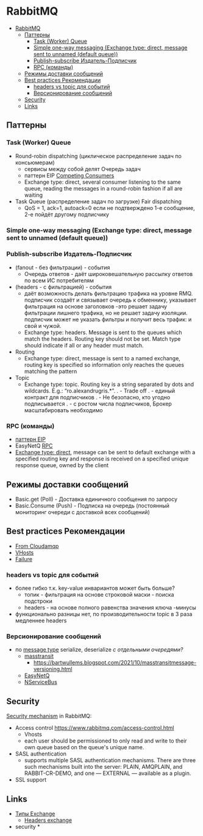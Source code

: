 # RabbitMQ

- [RabbitMQ](#rabbitmq)
  - [Паттерны](#паттерны)
    - [Task (Worker) Queue](#task-worker-queue)
    - [Simple one-way messaging (Exchange type: direct, message sent to unnamed (default queue))](#simple-one-way-messaging-exchange-type-direct-message-sent-to-unnamed-default-queue)
    - [Publish-subscribe Издатель-Подписчик](#publish-subscribe-издатель-подписчик)
    - [RPC (команды)](#rpc-команды)
  - [Режимы доставки сообщений](#режимы-доставки-сообщений)
  - [Best practices Рекомендации](#best-practices-рекомендации)
    - [headers vs topic для событий](#headers-vs-topic-для-событий)
    - [Версионирование сообщений](#версионирование-сообщений)
  - [Security](#security)
  - [Links](#links)

## Паттерны

### Task (Worker) Queue

  - Round-robin dispatching (циклическое распределение задач по консьюмерам) 
    - сервисы между собой делят Очередь задач
    - паттерн EIP [Competing Consumers](https://www.enterpriseintegrationpatterns.com/patterns/messaging/CompetingConsumers.html)
    - Exchange type: direct, several consumer listening to the same queue, reading the messages in a round-robin fashion if all are waiting
  - Task Queue (распределение задач по загрузке) Fair dispatching
    - QoS = 1, ack=1, autoack=0 если не подтверждено 1-е сообщение, 2-е пойдёт другому подписчику

### Simple one-way messaging (Exchange type: direct, message sent to unnamed (default queue))

### Publish-subscribe Издатель-Подписчик

  - (fanout - без фильтрации) - события
    - Очередь ответов - даёт широковешательную рассылку ответов по всем ИС потребителям
  - (headers - с фильтрацией) - события
    - даёт возможность делать фильтрацию трафика на уровне RMQ. подписчик создаёт и связывает очередь к обменнику, указывает фильтрация на основе заголовков -это решает задачу фильтрации лишнего трафика, но не решает задачу изоляции. подписчик может не указать фильтры и получит весь трафик: и свой и чужой.
    - Exchange type: headers. Message is sent to the queues which match the headers. Routing key should not be set. Match type should indicate if all or any header must match.
  - Routing
    - Exchange type: direct, message is sent to a named exchange, routing key is specified so information only reaches the queues matching the pattern
  - Topic
    - Exchange type: topic. Routing key is a string separated by dots and wildcards. E.g.: “ro.alexandrugris.*”.
. - Trade off
.   - единый контракт для подписчиков
.   - Не безопасно, кто угодно подписывается
.   - с ростом числа подписчиков, Брокер масштабировать необходимо

### RPC (команды)

  - [паттерн EIP](../arch/pattern/pattern.rpc.md)
  - EasyNetQ [RPC](https://github.com/EasyNetQ/EasyNetQ/wiki/Request-Response)
  - [Exchange type: direct](https://www.rabbitmq.com/tutorials/tutorial-six-dotnet.html), message can be sent to default exchange with a specified routing key and response is received on a specified unique response queue, owned by the client

## Режимы доставки сообщений

- Basic.get (Poll) - Доставка единичного сообщения по запросу
- Basic.Consume (Push) - Подписка на очередь (постоянный мониторинг очереди с доставкой всех сообщений)

## Best practices Рекомендации

- [From Cloudamqp](https://www.cloudamqp.com/blog/part1-rabbitmq-best-practice.html)
- [VHosts](rmq/rmq.vhost.md)
- [Failure](rmq/rmq.failure.md)

### headers vs topic для событий

- более гибко т.к. key-value инвариантов может быть больше?
  - топик - фильтрация на основе строковой маски - поиска подстроки
  - headers - на основе полного равенства значения ключа
-минусы
- функционально разницы нет, по производительности topic в 3 раза медленнее headers

### Версионирование сообщений

- по [message type](http://rabbitmq.github.io/rabbitmq-dotnet-client/api/RabbitMQ.Client.IBasicProperties.html#RabbitMQ_Client_IBasicProperties_Type) serialize, deserialize _с отдельными очередями?_
  - [masstransit](https://masstransit-project.com/architecture/versioning.html)
    - https://bartwullems.blogspot.com/2021/10/masstransitmessage-versioning.html
  - [EasyNetQ](https://github.com/EasyNetQ/EasyNetQ/wiki/Versioning-Messages)
  - [NServiceBus](https://docs.particular.net/samples/versioning/)

## Security

[Security mechanism](https://stackoverflow.com/questions/7840283/how-can-queues-be-made-private-secure-in-rabbitmq-in-a-multitenancy-system) in RabbitMQ:

- Access control https://www.rabbitmq.com/access-control.html
  - Vhosts
  - each user should be permissioned to only read and write to their own queue based on the queue's unique name.
- SASL authentication
  - supports multiple SASL authentication mechanisms. There are three such mechanisms built into the server: PLAIN, AMQPLAIN, and RABBIT-CR-DEMO, and one — EXTERNAL — available as a plugin.
- SSL support

## Links

* [Типы Exchange](https://habr.com/ru/post/489086/)
  * [Headers exchange](https://codedestine.com/rabbitmq-headers-exchange/)
* security
  * 
